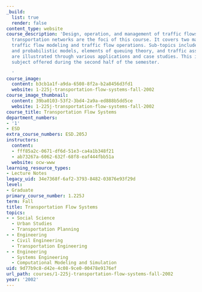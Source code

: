 ```yaml
---
_build:
  list: true
  render: false
content_type: website
course_description: 'Design, operation, and management of traffic flows over complex
  transportation networks are the foci of this course. It covers two major topics:
  traffic flow modeling and traffic flow operations. Sub-topics include deterministic
  and probabilistic models, elements of queuing theory, and traffic assignment. Concepts
  are illustrated through various applications and case studies. This is a half-term
  subject offered during the second half of the semester.

  '
course_image:
  content: b3cb1a1f-a9da-6508-8f2a-b2a8456d3fd1
  website: 1-225j-transportation-flow-systems-fall-2002
course_image_thumbnail:
  content: 39ba0103-53f2-3bd4-2a9a-ed888b5dd5ce
  website: 1-225j-transportation-flow-systems-fall-2002
course_title: Transportation Flow Systems
department_numbers:
- '1'
- ESD
extra_course_numbers: ESD.205J
instructors:
  content:
  - fff85a2c-0671-df6d-51e3-ca4a1b348f21
  - ab73267a-6062-632f-68f8-eaf444fbb51a
  website: ocw-www
learning_resource_types:
- Lecture Notes
legacy_uid: 34e7368f-6af2-3793-8482-03876e93f29d
level:
- Graduate
primary_course_number: 1.225J
term: Fall
title: Transportation Flow Systems
topics:
- - Social Science
  - Urban Studies
  - Transportation Planning
- - Engineering
  - Civil Engineering
  - Transportation Engineering
- - Engineering
  - Systems Engineering
  - Computational Modeling and Simulation
uid: 9d77b9c8-d42e-4c08-9ce0-00478e9176ef
url_path: courses/1-225j-transportation-flow-systems-fall-2002
year: '2002'
---
```


